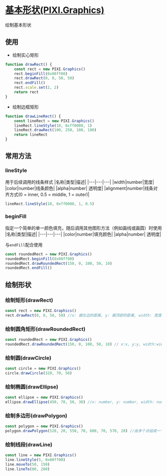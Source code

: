 # [基本形状(PIXI.Graphics)](https://pixijs.download/release/docs/PIXI.Graphics.html)

绘制基本形状

## 使用

- 绘制实心矩形

```javascript
function drawRect() {
	const rect = new PIXI.Graphics()
	rect.beginFill(0x00ff00)
	rect.drawRect(0, 0, 50, 50)
	rect.endFill()
	rect.scale.set(2, 2)
	return rect
}
```

- 绘制边框矩形

```javascript
function drawLineRect() {
	const lineRect = new PIXI.Graphics()
	lineRect.lineStyle(10, 0xff0000, 1)
	lineRect.drawRect(100, 250, 100, 100)
	return lineRect
}
```

## 常用方法

### lineStyle

用于后续调用的线条样式
|名称|类型|描述|
|---|---|---|
|width|number|宽度|
|color|number|线条颜色|
|alpha|number| 透明度|
|alignment|number|线条对齐方式(0 = inner, 0.5 = middle, 1 = outer)|

```javascript
lineRect.lineStyle(10, 0xff0000, 1, 0.5)
```

### beginFill

指定一个简单的单一颜色填充，随后调用其他图形方法（例如画线或画圆）时使用
|名称|类型|描述|
|---|---|---|
|color|number|填充颜色|
|alpha|number| 透明度|

与`endFill`配合使用
```javascript
const roundedRect = new PIXI.Graphics()
roundedRect.beginFill(0x00ff00)
roundedRect.drawRoundedRect(150, 0, 100, 50, 10)
roundedRect.endFill()
```

###

## 绘制形状

### 绘制矩形(drawRect)

```javascript
const rect = new PIXI.Graphics()
rect.drawRect(0, 0, 50, 50) //x: 据左边的距离, y: 据顶部的距离, width: 宽度, height: 高度
```

### 绘制圆角矩形(drawRoundedRect)

```javascript
const roundedRect = new PIXI.Graphics()
roundedRect.drawRoundedRect(150, 0, 100, 50, 10) // x:x, y:y, width:width, height:height,radius:圆角半径
```

### 绘制圆(drawCircle)

```javascript
const circle = new PIXI.Graphics()
circle.drawCircle(320, 70, 50)
```

### 绘制椭圆(drawEllipse)

```javascript
const ellipse = new PIXI.Graphics()
ellipse.drawEllipse(450, 70, 50, 30) //x: number, y: number, width: number, height: number
```

### 绘制多边形(drawPolygon)

```javascript
const polygon = new PIXI.Graphics()
polygon.drawPolygon(520, 20, 550, 70, 600, 70, 570, 20) //由多个点组成一个多边形，(x,y,...)
```

### 绘制线段(drawLine)

```javascript
const line = new PIXI.Graphics()
line.lineStyle(5, 0x00ff00)
line.moveTo(50, 150)
line.lineTo(80, 280)
```
